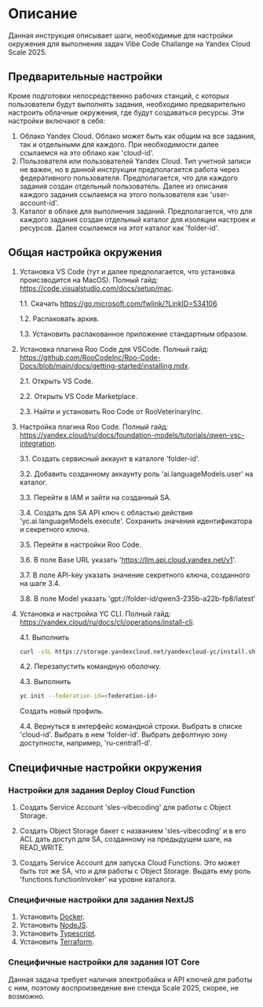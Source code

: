 # Описание

Данная инструкция описывает шаги, необходимые для настройки окружения для выполнения задач Vibe Code Challange на Yandex Cloud Scale 2025.

## Предварительные настройки

Кроме подготовки непосредственно рабочих станций, с которых пользователи будут выполнять задания, необходимо предварительно настроить облачные окружения, где будут создаваться ресурсы. Эти настройки включают в себя:

1. Облако Yandex Cloud. Облако может быть как общим на все задания, так и отдельными для каждого. При необходимости далее ссылаемся на это облако как 'cloud-id'.
2. Пользователя или пользователей Yandex Cloud. Тип учетной записи не важен, но в данной инструкции предполагается работа через федеративного пользователя. Предполагается, что для каждого задания создан отдельный пользователь. Далее из описания каждого задания ссылаемся на этого пользователя как 'user-account-id'.
3. Каталог в облаке для выполнения заданий. Предполагается, что для каждого задания создан отдельный каталог для изоляции настроек и ресурсов. Далее ссылаемся на этот каталог как 'folder-id'.

## Общая настройка окружения

1. Установка VS Code (тут и далее предполагается, что установка происзводится на MacOS). Полный гайд: https://code.visualstudio.com/docs/setup/mac.

    1.1. Скачать https://go.microsoft.com/fwlink/?LinkID=534106

    1.2. Распаковать архив.

    1.3. Установить распакованное приложение стандартным образом.

2. Установка плагина Roo Code для VSCode. Полный гайд: https://github.com/RooCodeInc/Roo-Code-Docs/blob/main/docs/getting-started/installing.mdx.

    2.1. Открыть VS Code.

    2.2. Открыть VS Code Marketplace.

    2.3. Найти и установить Roo Code от RooVeterinaryInc.

3. Настройка плагина Roo Code. Полный гайд: https://yandex.cloud/ru/docs/foundation-models/tutorials/qwen-vsc-integration.

    3.1. Создать сервисный аккаунт в каталоге 'folder-id'.

    3.2. Добавить созданному аккаунту роль 'ai.languageModels.user' на каталог.

    3.3. Перейти в IAM и зайти на созданный SA.

    3.4. Создать для SA API ключ с областью действия 'yc.ai.languageModels.execute'. Сохранить значения идентификатора и секретного ключа.

    3.5. Перейти в настройки Roo Code.

    3.6. В поле Base URL указать 'https://llm.api.cloud.yandex.net/v1'.

    3.7. В поле API-key указать значение секретного ключа, созданного на шаге 3.4.

    3.8. В поле Model указать 'gpt://folder-id/qwen3-235b-a22b-fp8/latest'

4. Установка и настройка YC CLI. Полный гайд: https://yandex.cloud/ru/docs/cli/operations/install-cli.

    4.1. Выполнить

    ```bash
    curl -sSL https://storage.yandexcloud.net/yandexcloud-yc/install.sh | bash
    ```

    4.2. Перезапустить командную оболочку.

    4.3. Выполнить

    ```bash
    yc init --federation-id=<federation-id>
    ```

    Создать новый профиль.

    4.4. Вернуться в интерфейс командной строки. Выбрать в списке 'cloud-id'. Выбрать в нем 'folder-id'. Выбрать дефолтную зону доступности, например, 'ru-central1-d'.

## Специфичные настройки окружения

### Настройки для задания Deploy Cloud Function

1. Создать Service Account 'sles-vibecoding' для работы с Object Storage.

2. Создать Object Storage бакет с названием 'sles-vibecoding' и в его ACL дать доступ для SA, созданному на предыдущем шаге, на READ_WRITE.

3. Создать Service Account для запуска Cloud Functions. Это может быть тот же SA, что и для работы с Object Storage. Выдать ему роль 'functions.functionInvoker' на уровне каталога.

### Специфичные настройки для задания NextJS

1. Установить [Docker](https://www.docker.com).
2. Установить [NodeJS](https://nodejs.org).
3. Установить [Typescript](https://www.typescriptlang.org).
4. Установить [Terraform](https://yandex.cloud/ru/docs/tutorials/infrastructure-management/terraform-quickstart#install-terraform).

### Специфичные настройки для задания IOT Core

Данная задача требует наличия электробайка и API ключей для работы с ним, поэтому воспроизведение вне стенда Scale 2025, скорее, не возможно.
